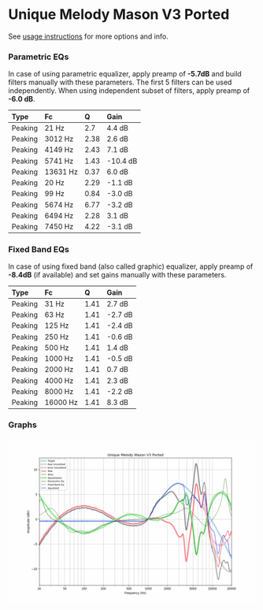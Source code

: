 # Unique Melody Mason V3 Ported
See [usage instructions](https://github.com/jaakkopasanen/AutoEq#usage) for more options and info.

### Parametric EQs
In case of using parametric equalizer, apply preamp of **-5.7dB** and build filters manually
with these parameters. The first 5 filters can be used independently.
When using independent subset of filters, apply preamp of **-6.0 dB**.

| Type    | Fc       |    Q | Gain     |
|:--------|:---------|:-----|:---------|
| Peaking | 21 Hz    | 2.7  | 4.4 dB   |
| Peaking | 3012 Hz  | 2.38 | 2.6 dB   |
| Peaking | 4149 Hz  | 2.43 | 7.1 dB   |
| Peaking | 5741 Hz  | 1.43 | -10.4 dB |
| Peaking | 13631 Hz | 0.37 | 6.0 dB   |
| Peaking | 20 Hz    | 2.29 | -1.1 dB  |
| Peaking | 99 Hz    | 0.84 | -3.0 dB  |
| Peaking | 5674 Hz  | 6.77 | -3.2 dB  |
| Peaking | 6494 Hz  | 2.28 | 3.1 dB   |
| Peaking | 7450 Hz  | 4.22 | -3.1 dB  |

### Fixed Band EQs
In case of using fixed band (also called graphic) equalizer, apply preamp of **-8.4dB**
(if available) and set gains manually with these parameters.

| Type    | Fc       |    Q | Gain    |
|:--------|:---------|:-----|:--------|
| Peaking | 31 Hz    | 1.41 | 2.7 dB  |
| Peaking | 63 Hz    | 1.41 | -2.7 dB |
| Peaking | 125 Hz   | 1.41 | -2.4 dB |
| Peaking | 250 Hz   | 1.41 | -0.6 dB |
| Peaking | 500 Hz   | 1.41 | 1.4 dB  |
| Peaking | 1000 Hz  | 1.41 | -0.5 dB |
| Peaking | 2000 Hz  | 1.41 | 0.7 dB  |
| Peaking | 4000 Hz  | 1.41 | 2.3 dB  |
| Peaking | 8000 Hz  | 1.41 | -2.2 dB |
| Peaking | 16000 Hz | 1.41 | 8.3 dB  |

### Graphs
![](./Unique%20Melody%20Mason%20V3%20Ported.png)